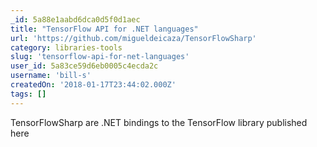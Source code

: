 ```yaml
---
_id: 5a88e1aabd6dca0d5f0d1aec
title: "TensorFlow API for .NET languages"
url: 'https://github.com/migueldeicaza/TensorFlowSharp'
category: libraries-tools
slug: 'tensorflow-api-for-net-languages'
user_id: 5a83ce59d6eb0005c4ecda2c
username: 'bill-s'
createdOn: '2018-01-17T23:44:02.000Z'
tags: []
---
```


TensorFlowSharp are .NET bindings to the TensorFlow library published here
